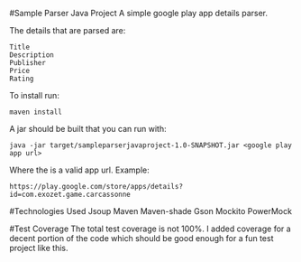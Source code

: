 #Sample Parser Java Project
A simple google play app details parser.

The details that are parsed are:

    Title
    Description
    Publisher
    Price
    Rating

To install run:
    
    maven install
    
A jar should be built that you can run with:

    java -jar target/sampleparserjavaproject-1.0-SNAPSHOT.jar <google play app url>
    
Where the <google play app url> is a valid app url. Example:

    https://play.google.com/store/apps/details?id=com.exozet.game.carcassonne
    

#Technologies Used
    Jsoup
    Maven
    Maven-shade
    Gson
    Mockito
    PowerMock
    
#Test Coverage
The total test coverage is not 100%. I added coverage for a decent portion of the code
which should be good enough for a fun test project like this.